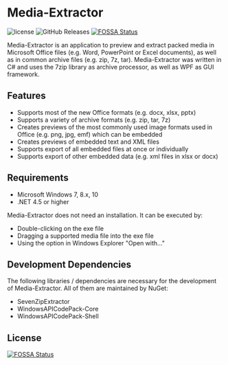 # Media-Extractor
![license](https://img.shields.io/github/license/rabanti-github/media-extractor.svg)
![GitHub Releases](https://img.shields.io/github/downloads/rabanti-github/media-extractor/latest/total.svg)
[![FOSSA Status](https://app.fossa.io/api/projects/git%2Bgithub.com%2Frabanti-github%2FMedia-Extractor.svg?type=shield)](https://app.fossa.io/projects/git%2Bgithub.com%2Frabanti-github%2FMedia-Extractor?ref=badge_shield)

Media-Extractor is an application to preview and extract packed media in Microsoft Office files (e.g. Word, PowerPoint or Excel documents), as well as in common archive files (e.g. zip, 7z, tar). Media-Extractor was written in C# and uses the 7zip library as archive processor, as well as WPF as GUI framework.

## Features

* Supports most of the new Office formats (e.g. docx, xlsx, pptx)
* Supports a variety of archive formats (e.g. zip, tar, 7z)
* Creates previews of the most commonly used image formats used in Office (e.g. png, jpg, emf) which can be embedded
* Creates previews of embedded text and XML files
* Supports export of all embedded files at once or individually
* Supports export of other embedded data (e.g. xml files in xlsx or docx)

## Requirements

* Microsoft Windows 7, 8.x, 10
* .NET 4.5 or higher

Media-Extractor does not need an installation. It can be executed by:

* Double-clicking on the exe file
* Dragging a supported media file into the exe file
* Using the option in Windows Explorer "Open with..."

## Development Dependencies

The following libraries / dependencies are necessary for the development of Media-Extractor. All of them are maintained by NuGet:

* SevenZipExtractor
* WindowsAPICodePack-Core
* WindowsAPICodePack-Shell


## License
[![FOSSA Status](https://app.fossa.io/api/projects/git%2Bgithub.com%2Frabanti-github%2FMedia-Extractor.svg?type=large)](https://app.fossa.io/projects/git%2Bgithub.com%2Frabanti-github%2FMedia-Extractor?ref=badge_large)